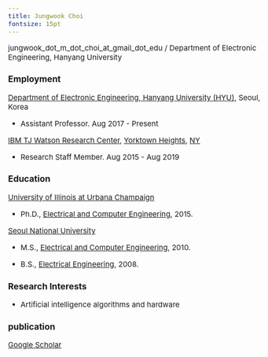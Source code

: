 ```yaml
---
title: Jungwook Choi
fontsize: 15pt
---
```


<style type="text/css">

body, td {
   font-size: 15px;
}
pre {
  font-size: 15px
}
</style>

jungwook_dot_m_dot_choi_at_gmail_dot_edu / Department of Electronic Engineering, Hanyang University

<!-- I am an assistant professor at the [Department of Statistics](http://shb.skku.edu/stat/), [Sungkyunkwan University (SKKU)](http://www.skku.edu/eng_home/index.jsp). Before joining SKKU, I worked as a statistician at [IBM TJ Watson Research Center](http://www.research.ibm.com/labs/watson/index.shtml). I'm interested in developing new statistical methodologies for solving problems in industry and engineering -- in the area of design and analysis of computer experiments, remote-sensing technology, wireless sensor networks and IoT.  -->



### Employment

[Department of Electronic Engineering, Hanyang University (HYU)](http://electronic.hanyang.ac.kr/en/index.php), Seoul, Korea

- Assistant Professor. Aug 2017 - Present

[IBM TJ Watson Research Center](http://www.research.ibm.com/labs/watson/index.shtml), [Yorktown Heights](https://goo.gl/maps/XJVGy1Rk8U82), [NY](http://www.ny.gov)

- Research Staff Member.  Aug 2015 - Aug 2019

### Education

[University of Illinois at Urbana Champaign](https://illinois.edu/)  

- Ph.D., [Electrical and Computer Engineering](https://ece.illinois.edu), 2015.

[Seoul National University](https://illinois.edu/)  

- M.S.,  [Electrical and Computer Engineering](http://ee.snu.ac.kr/en), 2010.

- B.S.,  [Electrical Engineering](http://ee.snu.ac.kr/en), 2008.

### Research Interests

* Artificial intelligence algorithms and hardware

### publication
[Google Scholar](https://scholar.google.com/citations?hl=en&user=3qCaIbUAAAAJ&view_op=list_works&sortby=pubdate)


<!-- ### Honors

* [Statistics in Physical Engineering Sciences Award](http://www.amstat.org/ASA/Your-Career/Awards/Statistics-in-Physical-Engineering-Sciences-Award.aspx), [American Statistical Society](http://www.amstat.org), 2018.
* Career Development Award, [Korean International Statistical Society](https://statkiss.org), 2016.
* [Army Commendation Medal](https://www.govinfo.gov/content/pkg/CFR-2008-title32-vol3/xml/CFR-2008-title32-vol3-sec578-20.xml), United States Department of the Army, 2004. -->


<!-- ### Publication

#### Statistics Journals
1. Zhang, Q. and  Hwang, Y. (2019+). Sequential Model-based Optimization for Continuous Inputs with Finite Decision Space. *Technometrics*. to appear.
1. Sun, F., Gramacy, R. B., Haaland, B., Lu, S. and Hwang, Y. (2019).
[Synthesizing Simulation and Field Data of Solar Irradiance](https://onlinelibrary.wiley.com/doi/full/10.1002/sam.11414). *Statistical Analysis and Data Mining*, **12**, 311-324. preprint on [arXiv:1806.05131](https://arxiv.org/abs/1806.05131).
1. Xu, X., Hwang, Y., Kim, T., Wang, F., Wang, X., Chien, P. (2019+). [Level-expansion: A Statistical Sequential Design Methodology with Application to Nanomaterial Synthesis](https://www.tandfonline.com/doi/full/10.1080/00224065.2019.1571335). *Journal of Quality Technology*, to appear.
1. Hwang, Y., Kim, H., Chang, W., Yeo, K. and Kim, Y. (2019). [Bayesian Pollution Source Identification via an Inverse Physics Model](https://www.sciencedirect.com/science/article/pii/S0167947318302822).  *Computational Statistics and Data Analysis*, **134**, 76-92.
1. Hwang, Y., Lu, S. and J. Kim (2018). [Bottom-up Estimation and Top-down Prediction: Solar Energy Prediction Combining Information from Multiple Sources](http://dx.doi.org/10.1214/18-AOAS1145). *Annals of Applied Statistics*, **12**, 2096-2120.
1. Hwang, Y., Barut, E., and Yeo, K. (2018). [Statistical-physical Estimation of Pollution Emission](http://www3.stat.sinica.edu.tw/statistica/J28N2/J28N217/J28N217.html). *Statistica Sinica*, **28**, 921-940.
1. Hwang, Y., Wright, S., and Hanlon, B. (2017). [Estimation and Testing Problems in Auditory Neuroscience via Clustering.](http://onlinelibrary.wiley.com/doi/10.1111/biom.12652/full) *Biometrics*,
**73**, 1010–1017.
1. Hwang, Y., He, X. and Qian, P. Z. G. (2016). [Sliced Orthogonal Array Based Latin Hypercube Designs.](http://www.tandfonline.com/doi/abs/10.1080/00401706.2014.993092) *Technometrics*, **58**, 50–61.
1. Liu, X., Yeo, K., Hwang, Y., Singh, J. and Kalagnanam, J. (2016). [A Statistical Modeling Approach for Air Quality Data Based on Physical Dispersion Processes and Its Application to Ozone Modeling.](http://projecteuclid.org/euclid.aoas/1469199892) *Annals of Applied Statistics*, **10**, 756–785.
1. Jiang, H., Schörgendorfer, A., Hwang, Y. and Amemiya, Y. (2015). [A Practical Approach to Spatio-Temporal Analysis.](http://www.jstor.org/stable/24311021) *Statistica Sinica*, **25**, 369-384.
1. Qian, P. Z. G., Ai, M., Hwang, Y., and Su, H. (2014). [Asymmetric Nested Lattice Samples.](http://www.tandfonline.com/doi/abs/10.1080/00401706.2013.800002) *Technometrics*, **56**, 46–54.


#### Collaborative

1. Lee, H. Kim, E., Baek, D., Hwang, Y., Kim, J., Lim, S., Sul, B. and Hong, B. (2019).
[The Role of Regular Physical Therapy on Spasticity in Children with Cerebral Palsy](https://www.e-arm.org/journal/view.php?number=4093). *Annals of Rehabilitation Medicine*, **43**, 289-296.
1. Yeo, K., Hwang, Y., Liu, X. and Kalagnanam, J. (2019). [Development of *hp*-inverse Model by Using Generalized Polynomial Chaos.](https://www.sciencedirect.com/science/article/pii/S0045782518306212?dgcid=author) *Computer Methods in Applied Mechanics and Engineering,* **347**, 1-20.
1. Cho, D. and  Hwang, Y. and Park, J. (2018). [More Buzz, More Vibes: Impact of Social Media on Concert Distribution](https://doi.org/10.1016/j.jebo.2018.09.012). *Journal of Economic Behavior & Organization*, **156**, 103-113.
1. Wright, S., Wallace, E. and Hwang, Y. and Maganti, R. (2016). [Seizure Phenotypes and Sleep–Wake Pattern of Seizures in KCNA1-null Mutant Mice.](http://www.sciencedirect.com/science/article/pii/S1525505015006538) *Epilepsy & Behavior*, **55**, 24–29.
1. Chae, Y. T., Horesh, R., Hwang, Y., Lee, Y. M. (2016). [Artificial Neural Network Model for Forecasting Sub-Hourly Electricity Usage in Commercial Buildings](http://www.sciencedirect.com/science/article/pii/S0378778815304102). *Energy and Buildings*, **111**, 184–194.
1. Wright, S., Hwang, Y., and Oertel, D. (2014). [Synaptic Transmission between End bulbs of Held and Bushy Cells in the Cochlear Nucleus of Mice with a Mutation in Otoferlin.](http://jn.physiology.org/content/112/12/3173) *Journal of Neurophysiology*, **112**, 3173–3188.
1. Hong, B., Ko, Y., Kim, J., Ok, E., Hwang, Y. and Kim, H. (2013). [Sternocleidomastoid Ultrasonography Data for Muscular Torticollis in Infants.](http://onlinelibrary.wiley.com/doi/10.1002/mus.23712/full) *Muscle & Nerve*, **48**, 100- 104.
1. Chung, H., Kong, E., Edwards, J., Weismer, G., Fourakis, M. and Hwang, Y. (2012). [Cross-linguistic Studies of Children’s and Adults’ Vowel Spaces.](http://asa.scitation.org/doi/abs/10.1121/1.3651823) *The Journal of the Acoustical Society of America*. **131**, 442–454.
1. Wang, F., Hwang, Y., Qian, P. Z. G. and Wang, X. (2010). [A Statistics-Guided Approach to Precise Characterization of Nanowire Morphology.](http://pubs.acs.org/doi/abs/10.1021/nn901530e) *ACS Nano*, **4**, 855–862. -->


<!-- ### Reports

1. Hwang, Y., Lee, E., Cho, D., Zhang, Q. (2018) A Simple Approach for Complex Data Using Spline-based Multilevel Model.
1. Qian, P., Amemiya, Y.,  Hwang, Y. (2017). A Structural Equation Method for Modeling Multivariate Data from Computer Experiments: with Application to Data Center Thermal Management. Under revision for *Technometrics*. -->

<!-- ### Teaching

* Introduction to Mathematical Statistics (STA2014) 2017F
* Design of Experiments (STA3026) 2018S
* Design and Analysis of Experiments (STA5031) 2018S
* Introduction to Statistical Computing -- with DataCamp (STA2016) 2018F, 2019S
* Large Scale Data Management and Visualization -- with DataCamp (STA3034) 2018F
* Statistical Consulting -- with DataCamp (STA5034) 2019S -->

<!-- ### Selected Presentations

* Department of Statistics, Inha  University, Incheon, Korea. 2019.
* Department of Statistics, Chung-Ang  University, Seoul, Korea. 2018.
* Department of Statistics, Seoul National University, Seoul, Korea. 2018.
* Tutorial on Industrial Statistics, International Conference on Consumer Electronics Asia. Jeju, Korea. 2018.
* The 2nd Pacific Rim Statistical Conference for Production Engineering, Seoul, Korea. 2016.
* Department of Statistics, Korea University, Seoul, Korea. 2016.
* Department of Industrial & System Engineering, KAIST, Daejeon, Korea. 2015.
* H. Milton Stewart School of Industrial & Systems Engineering, Georgia Institute of Technology, Atlanta, GA. 2015.
* Department of Industrial and Management Engineering, POSTECH. Pohang, Korea. 2014. -->

<!-- ### Research Grants

* NRF-2017R1C1B5075436 (PI, 2017-2020).
* NRF-2018M3A9E8021503 (Co-PI, 2018-2022).
* KOFAC-2018FBA0007 (Undergraduate Research Program, 2018F). -->

<!-- ### Patent

* Multi-model Blending (US20150347922 A1)
* Building Energy Consumption Forecasting Procedure Using Ambient Temperature, Enthalpy, Bias Corrected Weather Forecast and Outlier  Corrected Sensor Data (US20150331023)
* Parameter-dependent model-blending with multi-expert based machine learning and proxy sites (US20170017895 A1)
* Detection Algorithms for Distributed Emission Sources of Abnormal Events (US20170147927) -->

<!-- ### Consulting -->

<!-- * Statistical Model Building, IBM T. J. Watson Research Center, Aug 2018 - Present. -->


<!-- ### Membership

* [American Statistical Association](http://www.amstat.org)
* [Korean International Statistics Society](https://statkiss.org)
* [Korean Statistical Society](http://www.kss.or.kr)
* [INFORMS](https://www.informs.org) -->

<!-- ### Professional Service

Associate editor for [Applied Stochastic Models in Business and Industry](https://onlinelibrary.wiley.com/journal/15264025).
<!-- and [Communications for Statistical Applications and Methods](http://www.csam.or.kr/main.html).  -->

<!-- Referee for _Technometrics, Statistica Sinica, Journal of Nonparametric Statistics, Statistics and Probability Letters, PLOS ONE, SIAM/ASA Journal on Uncertainty Quantification._ -->

<!-- ```{r, echo=FALSE}
htmltools::includeHTML("analytics.html")
``` -->

<!-- ### Miscellaneous

- [Google Scholar profile](https://scholar.google.com/citations?user=pEdCzOQAAAAJ&hl=en)
- [Github](https://github.com/ydhwang)
- [Twitter](https://twitter.com/youngdeokhwang)
- [Links](links.html) -->
